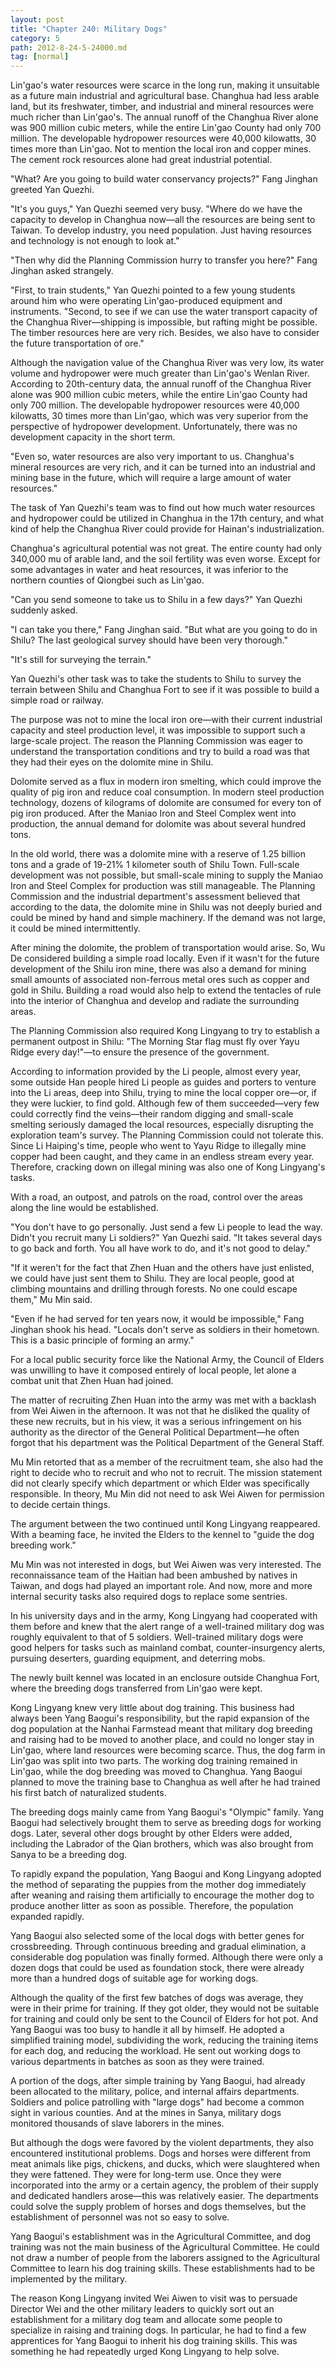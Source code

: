 ```yaml
---
layout: post
title: "Chapter 240: Military Dogs"
category: 5
path: 2012-8-24-5-24000.md
tag: [normal]
---
```


Lin'gao's water resources were scarce in the long run, making it unsuitable as a future main industrial and agricultural base. Changhua had less arable land, but its freshwater, timber, and industrial and mineral resources were much richer than Lin'gao's. The annual runoff of the Changhua River alone was 900 million cubic meters, while the entire Lin'gao County had only 700 million. The developable hydropower resources were 40,000 kilowatts, 30 times more than Lin'gao. Not to mention the local iron and copper mines. The cement rock resources alone had great industrial potential.

"What? Are you going to build water conservancy projects?" Fang Jinghan greeted Yan Quezhi.

"It's you guys," Yan Quezhi seemed very busy. "Where do we have the capacity to develop in Changhua now—all the resources are being sent to Taiwan. To develop industry, you need population. Just having resources and technology is not enough to look at."

"Then why did the Planning Commission hurry to transfer you here?" Fang Jinghan asked strangely.

"First, to train students," Yan Quezhi pointed to a few young students around him who were operating Lin'gao-produced equipment and instruments. "Second, to see if we can use the water transport capacity of the Changhua River—shipping is impossible, but rafting might be possible. The timber resources here are very rich. Besides, we also have to consider the future transportation of ore."

Although the navigation value of the Changhua River was very low, its water volume and hydropower were much greater than Lin'gao's Wenlan River. According to 20th-century data, the annual runoff of the Changhua River alone was 900 million cubic meters, while the entire Lin'gao County had only 700 million. The developable hydropower resources were 40,000 kilowatts, 30 times more than Lin'gao, which was very superior from the perspective of hydropower development. Unfortunately, there was no development capacity in the short term.

"Even so, water resources are also very important to us. Changhua's mineral resources are very rich, and it can be turned into an industrial and mining base in the future, which will require a large amount of water resources."

The task of Yan Quezhi's team was to find out how much water resources and hydropower could be utilized in Changhua in the 17th century, and what kind of help the Changhua River could provide for Hainan's industrialization.

Changhua's agricultural potential was not great. The entire county had only 340,000 mu of arable land, and the soil fertility was even worse. Except for some advantages in water and heat resources, it was inferior to the northern counties of Qiongbei such as Lin'gao.

"Can you send someone to take us to Shilu in a few days?" Yan Quezhi suddenly asked.

"I can take you there," Fang Jinghan said. "But what are you going to do in Shilu? The last geological survey should have been very thorough."

"It's still for surveying the terrain."

Yan Quezhi's other task was to take the students to Shilu to survey the terrain between Shilu and Changhua Fort to see if it was possible to build a simple road or railway.

The purpose was not to mine the local iron ore—with their current industrial capacity and steel production level, it was impossible to support such a large-scale project. The reason the Planning Commission was eager to understand the transportation conditions and try to build a road was that they had their eyes on the dolomite mine in Shilu.

Dolomite served as a flux in modern iron smelting, which could improve the quality of pig iron and reduce coal consumption. In modern steel production technology, dozens of kilograms of dolomite are consumed for every ton of pig iron produced. After the Maniao Iron and Steel Complex went into production, the annual demand for dolomite was about several hundred tons.

In the old world, there was a dolomite mine with a reserve of 1.25 billion tons and a grade of 19-21% 1 kilometer south of Shilu Town. Full-scale development was not possible, but small-scale mining to supply the Maniao Iron and Steel Complex for production was still manageable. The Planning Commission and the industrial department's assessment believed that according to the data, the dolomite mine in Shilu was not deeply buried and could be mined by hand and simple machinery. If the demand was not large, it could be mined intermittently.

After mining the dolomite, the problem of transportation would arise. So, Wu De considered building a simple road locally. Even if it wasn't for the future development of the Shilu iron mine, there was also a demand for mining small amounts of associated non-ferrous metal ores such as copper and gold in Shilu. Building a road would also help to extend the tentacles of rule into the interior of Changhua and develop and radiate the surrounding areas.

The Planning Commission also required Kong Lingyang to try to establish a permanent outpost in Shilu: "The Morning Star flag must fly over Yayu Ridge every day!"—to ensure the presence of the government.

According to information provided by the Li people, almost every year, some outside Han people hired Li people as guides and porters to venture into the Li areas, deep into Shilu, trying to mine the local copper ore—or, if they were luckier, to find gold. Although few of them succeeded—very few could correctly find the veins—their random digging and small-scale smelting seriously damaged the local resources, especially disrupting the exploration team's survey. The Planning Commission could not tolerate this. Since Li Haiping's time, people who went to Yayu Ridge to illegally mine copper had been caught, and they came in an endless stream every year. Therefore, cracking down on illegal mining was also one of Kong Lingyang's tasks.

With a road, an outpost, and patrols on the road, control over the areas along the line would be established.

"You don't have to go personally. Just send a few Li people to lead the way. Didn't you recruit many Li soldiers?" Yan Quezhi said. "It takes several days to go back and forth. You all have work to do, and it's not good to delay."

"If it weren't for the fact that Zhen Huan and the others have just enlisted, we could have just sent them to Shilu. They are local people, good at climbing mountains and drilling through forests. No one could escape them," Mu Min said.

"Even if he had served for ten years now, it would be impossible," Fang Jinghan shook his head. "Locals don't serve as soldiers in their hometown. This is a basic principle of forming an army."

For a local public security force like the National Army, the Council of Elders was unwilling to have it composed entirely of local people, let alone a combat unit that Zhen Huan had joined.

The matter of recruiting Zhen Huan into the army was met with a backlash from Wei Aiwen in the afternoon. It was not that he disliked the quality of these new recruits, but in his view, it was a serious infringement on his authority as the director of the General Political Department—he often forgot that his department was the Political Department of the General Staff.

Mu Min retorted that as a member of the recruitment team, she also had the right to decide who to recruit and who not to recruit. The mission statement did not clearly specify which department or which Elder was specifically responsible. In theory, Mu Min did not need to ask Wei Aiwen for permission to decide certain things.

The argument between the two continued until Kong Lingyang reappeared. With a beaming face, he invited the Elders to the kennel to "guide the dog breeding work."

Mu Min was not interested in dogs, but Wei Aiwen was very interested. The reconnaissance team of the Haitian had been ambushed by natives in Taiwan, and dogs had played an important role. And now, more and more internal security tasks also required dogs to replace some sentries.

In his university days and in the army, Kong Lingyang had cooperated with them before and knew that the alert range of a well-trained military dog was roughly equivalent to that of 5 soldiers. Well-trained military dogs were good helpers for tasks such as mainland combat, counter-insurgency alerts, pursuing deserters, guarding equipment, and deterring mobs.

The newly built kennel was located in an enclosure outside Changhua Fort, where the breeding dogs transferred from Lin'gao were kept.

Kong Lingyang knew very little about dog training. This business had always been Yang Baogui's responsibility, but the rapid expansion of the dog population at the Nanhai Farmstead meant that military dog breeding and raising had to be moved to another place, and could no longer stay in Lin'gao, where land resources were becoming scarce. Thus, the dog farm in Lin'gao was split into two parts. The working dog training remained in Lin'gao, while the dog breeding was moved to Changhua. Yang Baogui planned to move the training base to Changhua as well after he had trained his first batch of naturalized students.

The breeding dogs mainly came from Yang Baogui's "Olympic" family. Yang Baogui had selectively brought them to serve as breeding dogs for working dogs. Later, several other dogs brought by other Elders were added, including the Labrador of the Qian brothers, which was also brought from Sanya to be a breeding dog.

To rapidly expand the population, Yang Baogui and Kong Lingyang adopted the method of separating the puppies from the mother dog immediately after weaning and raising them artificially to encourage the mother dog to produce another litter as soon as possible. Therefore, the population expanded rapidly.

Yang Baogui also selected some of the local dogs with better genes for crossbreeding. Through continuous breeding and gradual elimination, a considerable dog population was finally formed. Although there were only a dozen dogs that could be used as foundation stock, there were already more than a hundred dogs of suitable age for working dogs.

Although the quality of the first few batches of dogs was average, they were in their prime for training. If they got older, they would not be suitable for training and could only be sent to the Council of Elders for hot pot. And Yang Baogui was too busy to handle it all by himself. He adopted a simplified training model, subdividing the work, reducing the training items for each dog, and reducing the workload. He sent out working dogs to various departments in batches as soon as they were trained.

A portion of the dogs, after simple training by Yang Baogui, had already been allocated to the military, police, and internal affairs departments. Soldiers and police patrolling with "large dogs" had become a common sight in various counties. And at the mines in Sanya, military dogs monitored thousands of slave laborers in the mines.

But although the dogs were favored by the violent departments, they also encountered institutional problems. Dogs and horses were different from meat animals like pigs, chickens, and ducks, which were slaughtered when they were fattened. They were for long-term use. Once they were incorporated into the army or a certain agency, the problem of their supply and dedicated handlers arose—this was relatively easier. The departments could solve the supply problem of horses and dogs themselves, but the establishment of personnel was not so easy to solve.

Yang Baogui's establishment was in the Agricultural Committee, and dog training was not the main business of the Agricultural Committee. He could not draw a number of people from the laborers assigned to the Agricultural Committee to learn his dog training skills. These establishments had to be implemented by the military.

The reason Kong Lingyang invited Wei Aiwen to visit was to persuade Director Wei and the other military leaders to quickly sort out an establishment for a military dog team and allocate some people to specialize in raising and training dogs. In particular, he had to find a few apprentices for Yang Baogui to inherit his dog training skills. This was something he had repeatedly urged Kong Lingyang to help solve.